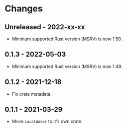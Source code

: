 # Changes

## Unreleased - 2022-xx-xx

- Minimum supported Rust version (MSRV) is now 1.59.

## 0.1.3 - 2022-05-03

- Minimum supported Rust version (MSRV) is now 1.49.

## 0.1.2 - 2021-12-18

- Fix crate metadata.

## 0.1.1 - 2021-03-29

- Move `LocalWaker` to it's own crate.
